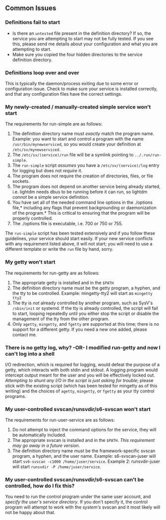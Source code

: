 ## Common Issues

### Definitions fail to start
* Is there an `untested` file present in the definition directory?  If so, the service you are attempting to start may not be fully tested.  If you see this, please send me details about your configuration and what you are attempting to start.
* Make sure you copied the four hidden directories to the service definition directory.

### Definitions loop over and over
This is typically the daemon/process exiting due to some error or configuration issue.  Check to make sure your service is installed correctly, and that any configuration files have the correct settings.

### My newly-created / manually-created simple service won't start
The requirements for run-simple are as follows:

1. The definition directory name must *exactly* match the program name.  Example: you want to start and control a program with the name `/usr/bin/mynewserviced`, so you would create your definition at `/etc/sv/mynewserviced`.
1. The `/etc/sv/(service)/run` file will be a symlink pointing to `../.run/run-simple`.
1. The `run-simple` script *assumes* you have a `/etc/sv/(service)/log` entry for logging but does not *require* it.
1. The program does not require the creation of directories, files, or file sockets.
1. The program does not depend on another service being already started, i.e. lightdm needs dbus to be running before it can run, so lightdm *cannot* be a simple service definition.
1. You have set all of the needed command line options in the ./options file,* including any flags that prevent backgrounding or daemonization of the program.*  This is critical to ensuring that the program will be properly controlled.
1. The ./options file is executable, i.e. 700 or 750 or 755.

The `run-simple` script has been tested extensively and if you follow these guidelines, your service should start easily.  If your new service conflicts with any requirement listed above, it will not start; you will need to use a different template or write the `run` file by hand, sorry.

### My getty won't start
The requirements for run-getty are as follows:

1. The appropriate getty is installed and in the `$PATH`
1. The definition directory name must be the getty program, a hyphen, and the tty to be controlled.  Example: mingetty-tty2 will start as `mingetty tty2`
1. The tty is *not* already controlled by another program, such as SysV's `/sbin/init` or systemd.  If the tty is already controlled, the script will fail to start, looping repeatedly until you either stop the script or disable the management of the tty from the other program.
1. Only `agetty`, `mingetty`, and `fgetty` are supported at this time; there is no support for a different getty.  If you need a new one added, please contact me.

### There is no getty log, why? -OR- I modified run-getty and now I can't log into a shell
I/O redirection, which is required for logging, would defeat the purpose of a getty, which interacts with both stdin and stdout.  A logging program would intercept output meant for the user and you will be effectively locked out.  *Attempting to shunt any I/O in the script is just asking for trouble*; please stick with the existing script (which has been tested for mingetty as of this writing) and the choices of `agetty`, `mingetty`, or `fgetty` as your tty control programs.

### My user-controlled svscan/runsvdir/s6-svscan won't start
The requirements for run-user-service are as follows:

1. Do not attempt to inject the command options for the service, they will be automatically included.
1. The appropriate svscan is installed and in the `$PATH`.  *This requirement may go away in a future version.*
1. The definition directory name must be the framework-specific svscan program, a hyphen, and the user name.  Example: s6-svscan-juser will start `sv6-svscan -c1000 /home/juser/service`.  Example 2: runsvdir-juser will start `runsvdir -P /home/juser/service`.

### My user-controlled svscan/runsvdir/s6-svscan can't be controlled, how do I fix this?
You need to run the control program under the same user account, and *specify the user's service directory*.  If you don't specify it, the control program will attempt to work with the *system's* svscan and it most likely will not be happy about that.

